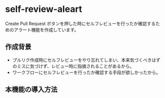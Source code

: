 # self-review-aleart
Create Pull Request ボタンを押した時にセルフレビューを行ったか確認するためのアラート機能を作成しています。

## 作成背景
* プルリク作成時にセルフレビューをやり忘れてしまい、本来気づくべきはずのミスに気づけず、レビュー時に指摘されることがあるから。
* ワークフローにセルフレビューを行ったか確認する手段が欲しかったから。

## 本機能の導入方法
